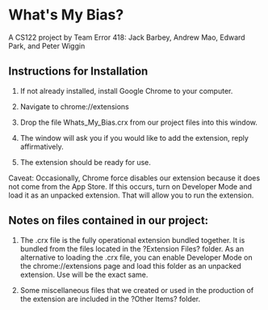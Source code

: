 # What's My Bias? #
A CS122 project by Team Error 418:
Jack Barbey, Andrew Mao, Edward Park, and Peter Wiggin

## Instructions for Installation ##

1) If not already installed, install Google Chrome to your computer.

2) Navigate to chrome://extensions 

3) Drop the file Whats_My_Bias.crx from our project files into this window.

4) The window will ask you if you would like to add the extension, reply affirmatively.

5) The extension should be ready for use. 

Caveat: Occasionally, Chrome force disables our extension because it does not come from the App Store. If this occurs, turn on Developer Mode and load it as an unpacked extension. That will allow you to run the extension.

## Notes on files contained in our project: ##

1) The .crx file is the fully operational extension bundled together. It is bundled from the files located in the ?Extension Files? folder.  As an alternative to loading the .crx file, you can enable Developer Mode on the chrome://extensions page and load this folder as an unpacked extension. Use will be the exact same.

2) Some miscellaneous files that we created or used in the production of the extension are included in the ?Other Items? folder.


